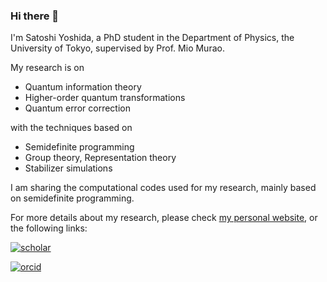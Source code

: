 ### Hi there 👋

I'm Satoshi Yoshida, a PhD student in the Department of Physics, the University of Tokyo, supervised by Prof. Mio Murao.

My research is on
- Quantum information theory
- Higher-order quantum transformations
- Quantum error correction

with the techniques based on
- Semidefinite programming
- Group theory, Representation theory
- Stabilizer simulations

I am sharing the computational codes used for my research, mainly based on semidefinite programming.

For more details about my research, please check [my personal website](https://sy3104.github.io/), or the following links:

[![scholar](https://img.shields.io/badge/Satoshi%20Yoshida-4c4c4c?logo=googlescholar&logoColor=ffffff&label=Google%20Scholar&labelColor=blue)](https://scholar.google.com/citations?user=RALQ65cAAAAJ)

[![orcid](https://img.shields.io/badge/Satoshi%20Yoshida-4c4c4c?logo=orcid&logoColor=ffffff&label=ORCID&labelColor=green)](https://orcid.org/0000-0002-0521-5209)
